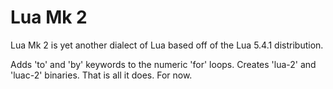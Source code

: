 # Lua Mk 2
Lua Mk 2 is yet another dialect of Lua based off of the Lua 5.4.1 distribution. 

Adds 'to' and 'by' keywords to the numeric 'for' loops.  Creates 'lua-2' and 'luac-2' binaries.  That is all it does.  For now.
